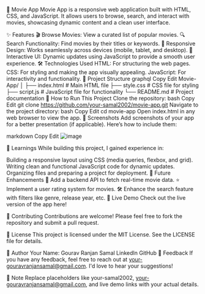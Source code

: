 🎥 Movie App
Movie App is a responsive web application built with HTML, CSS, and JavaScript. It allows users to browse, search, and interact with movies, showcasing dynamic content and a clean user interface.

✨ Features
🎬 Browse Movies: View a curated list of popular movies.
🔍 Search Functionality: Find movies by their titles or keywords.
📱 Responsive Design: Works seamlessly across devices (mobile, tablet, and desktop).
🎨 Interactive UI: Dynamic updates using JavaScript to provide a smooth user experience.
🛠️ Technologies Used
HTML: For structuring the web pages.
CSS: For styling and making the app visually appealing.
JavaScript: For interactivity and functionality.
📂 Project Structure
graphql
Copy
Edit
Movie-App/
│
├── index.html          # Main HTML file
├── style.css           # CSS file for styling
├── script.js           # JavaScript file for functionality
└── README.md           # Project documentation
🚀 How to Run This Project
Clone the repository:
bash
Copy
Edit
git clone https://github.com/your-samal2002/movie-app.git
Navigate to the project directory:
bash
Copy
Edit
cd movie-app
Open index.html in any web browser to view the app.
🌟 Screenshots
Add screenshots of your app for a better presentation (if applicable). Here’s how to include them:

markdown
Copy
Edit
![image](https://github.com/user-attachments/assets/cb435096-baf1-4ab3-8936-dffb4acde7e4)


📖 Learnings
While building this project, I gained experience in:

Building a responsive layout using CSS (media queries, flexbox, and grid).
Writing clean and functional JavaScript code for dynamic updates.
Organizing files and preparing a project for deployment.
🎯 Future Enhancements
🎥 Add a backend API to fetch real-time movie data.
⭐ Implement a user rating system for movies.
🛠️ Enhance the search feature with filters like genre, release year, etc.
🔗 Live Demo
Check out the live version of the app here!

🤝 Contributing
Contributions are welcome! Please feel free to fork the repository and submit a pull request.

📜 License
This project is licensed under the MIT License. See the LICENSE file for details.

👤 Author
Your Name: Gourav Ranjan Samal
LinkedIn
GitHub
📧 Feedback
If you have any feedback, feel free to reach out at your-gouravranjansamal@gmail.com. I'd love to hear your suggestions!

📝 Note
Replace placeholders like your-samal2002, your-gouravranjansamal@gmail.com, and live demo links with your actual details.

